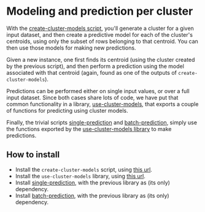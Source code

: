 # Modeling and prediction per cluster

With the [create-cluster-models script](create-cluster-models), you'll
generate a cluster for a given input dataset, and then create a
predictive model for each of the cluster's centroids, using only the
subset of rows belonging to that centroid.  You can then use those
models for making new predictions.

Given a new instance, one first finds its centroid (using the cluster
created by the previous script), and then perform a prediction using
the model associated with that centroid (again, found as one of the
outputs of `create-cluster-models`).

Predictions can be performed either on single input values, or over a
full input dataset.  Since both cases share lots of code, we have put
that common functionality in a library,
[use-cluster-models](use-cluster-models), that exports a couple of
functions for predicting using cluster models.

Finally, the trivial scripts [single-prediction](single-prediction)
and [batch-prediction](batch-prediction), simply use the functions
exported by the [use-cluster-models library](use-cluster-models) to
make predictions.

## How to install

- Install the `create-cluster-models` script, using
  [this url](./create-cluster-models).
- Install the `use-cluster-models` library, using
  [this url](./use-cluster-models).
- Install [single-prediction](./single-prediction), with the previous
  library as (its only) dependency.
- Install [batch-prediction](./batch-prediction), with the previous
  library as (its only) dependency.
